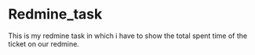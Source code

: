 # Redmine_task
This is my redmine task in which i have to show the total spent time of the ticket on our redmine.
